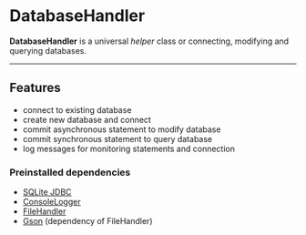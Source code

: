 # DatabaseHandler
**DatabaseHandler** is a universal *helper* class or connecting, modifying and querying databases.

---

## Features
- connect to existing database
- create new database and connect
- commit asynchronous statement to modify database
- commit synchronous statement to query database
- log messages for monitoring statements and connection

### Preinstalled dependencies
- [SQLite JDBC](https://mvnrepository.com/artifact/org.xerial/sqlite-jdbc)
- [ConsoleLogger](https://github.com/TillSim/HelperClass-ConsoleLogger)
- [FileHandler](https://github.com/TillSim/HelperClass-FileHandler)
- [Gson](https://mvnrepository.com/artifact/com.google.code.gson/gson) (dependency of FileHandler)
